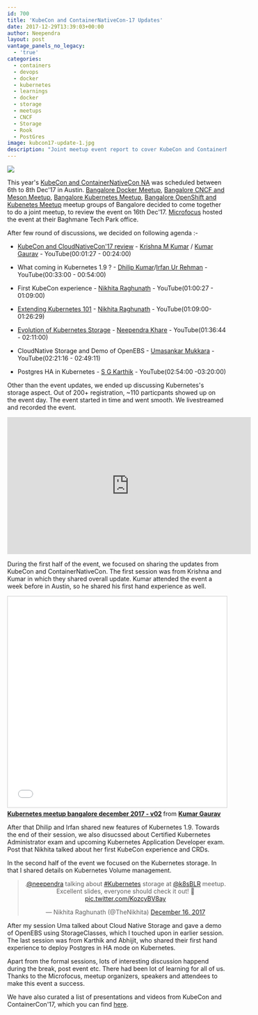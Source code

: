```yaml
---
id: 700
title: 'KubeCon and ContainerNativeCon-17 Updates'
date: 2017-12-29T13:39:03+00:00
author: Neependra
layout: post
vantage_panels_no_legacy:
  - 'true'
categories:
  - containers
  - devops
  - docker
  - kubernetes
  - learnings
  - docker
  - storage 
  - meetups
  - CNCF
  - Storage
  - Rook
  - PostGres
image: kubcon17-update-1.jpg 
description: "Joint meetup event report to cover KubeCon and ContainerNativeCon 17 Updates and Kubernetes Storage"
---
```


![]({{site.baseurl}}/images/blogs/kubcon17-update-1.jpg)

This year's [KubeCon and ContainerNativeCon NA](http://events.linuxfoundation.org/events/kubecon-and-cloudnativecon-north-america) was scheduled between 6th to 8th Dec'17 in Austin. [Bangalore Docker Meetup](https://www.meetup.com/Docker-Bangalore/), [Bangalore CNCF and Meson Meetup](https://www.meetup.com/Bangalore-Mesos-cncf-User-Group), [Bangalore Kubernetes Meetup](https://www.meetup.com/Bangalore-Kubernetes-Meetup), [Bangalore OpenShift and Kubenetes Meetup](https://www.meetup.com/kubernetes-openshift-India-Meetup/) meetup groups of Bangalore decided to come together to do a joint meetup, to review the event on 16th Dec'17. [Microfocus](https://www.microfocus.com) hosted the event at their Baghmane Tech Park office.  

After few round of discussions, we decided on following agenda :-

- [KubeCon and CloudNativeCon'17 review](https://www.slideshare.net/KumarGaurav129/kubernetes-meetup-bangalore-december-2017-v02) - [Krishna M Kumar](https://www.linkedin.com/in/krishna00/) / [Kumar Gaurav](https://www.linkedin.com/in/kumar-gaurav-a143aaa/) - YouTube(00:01:27 - 00:24:00)  

- What coming in Kubernetes 1.9 ? - [Dhilip Kumar](https://www.linkedin.com/in/dhilip-kumar-shankaranarayanan-8b403450/)/[Irfan Ur Rehman](https://www.linkedin.com/in/irfan-ur-rehman-b1149679/) - YouTube(00:33:00 - 00:54:00)

- First KubeCon experience - [Nikhita Raghunath](https://twitter.com/TheNikhita) - YouTube(01:00:27 - 01:09:00) 

- [Extending Kubernetes 101](https://speakerdeck.com/nikhita/kubernetes-bangalore-extending-the-kubernetes-api) - [Nikhita Raghunath](https://twitter.com/TheNikhita) - YouTube(01:09:00- 01:26:29)

- [Evolution of Kubernetes Storage](https://cloudyuga.guru/blog/kubernetes-volumes/) - [Neependra Khare](https://www.linkedin.com/in/neependra/) - YouTube(01:36:44 - 02:11:00)

- CloudNative Storage and Demo of OpenEBS - [Umasankar Mukkara](https://www.linkedin.com/in/umasankar-mukkara-aa254a1/) - YouTube(02:21:16 - 02:49:11)

- Postgres HA in Kubernetes - [S G Karthik](https://www.linkedin.com/in/karthik-sg-90571072/) - YouTube(02:54:00 -03:20:00) 

Other than the event updates, we ended up discussing Kubernetes's storage aspect. Out of 200+ registration, ~110 particpants showed up on the event day. The event started in time and went smooth. We livestreamed and recorded the event.    

<iframe class="video" width="560" height="315" src="https://www.youtube.com/embed/fQxJ0OouKNY?rel=0" frameborder="0" gesture="media" allow="encrypted-media" allowfullscreen></iframe>

During the first half of the event, we focused on sharing the updates from KubeCon and ContainerNativeCon. The first session was from Krishna and Kumar in which they shared overall update. Kumar attended the event a week before in Austin, so he shared his first hand experience as well.  

<iframe class="video" src="//www.slideshare.net/slideshow/embed_code/key/3R5cP35fHd1Ol" width="595" height="485" frameborder="0" marginwidth="0" marginheight="0" scrolling="no" style="border:1px solid #CCC; border-width:1px; margin-bottom:5px; max-width: 100%;" allowfullscreen> </iframe> <div style="margin-bottom:5px"> <strong> <a href="//www.slideshare.net/KumarGaurav129/kubernetes-meetup-bangalore-december-2017-v02" title="Kubernetes meetup bangalore december 2017 - v02" target="_blank">Kubernetes meetup bangalore december 2017 - v02</a> </strong> from <strong><a href="https://www.slideshare.net/KumarGaurav129" target="_blank">Kumar Gaurav</a></strong> </div>

After that Dhilip and Irfan shared new features of Kubernetes 1.9. Towards the end of their session, we also disucssed about Certified Kubernetes Administrator exam and upcoming Kubernetes Application Developer exam. Post that Nikhita talked about her first KubeCon experience and CRDs.  

In the second half of the event we focused on the Kubernetes storage. In that I shared details on Kubernetes Volume management. 

<blockquote align="center" class="twitter-tweet" data-lang="en"><p lang="en" dir="ltr">.<a href="https://twitter.com/neependra?ref_src=twsrc%5Etfw">@neependra</a> talking about <a href="https://twitter.com/hashtag/Kubernetes?src=hash&amp;ref_src=twsrc%5Etfw">#Kubernetes</a> storage at <a href="https://twitter.com/k8sBLR?ref_src=twsrc%5Etfw">@k8sBLR</a> meetup. Excellent slides, everyone should check it out! 💯 <a href="https://t.co/KozcyBV8ay">pic.twitter.com/KozcyBV8ay</a></p>&mdash; Nikhita Raghunath (@TheNikhita) <a href="https://twitter.com/TheNikhita/status/941918423445069824?ref_src=twsrc%5Etfw">December 16, 2017</a></blockquote> <script async src="https://platform.twitter.com/widgets.js" charset="utf-8"></script>

After my session Uma talked about Cloud Native Storage and gave a demo of OpenEBS using StorageClasses, which I touched upon in earlier session. The last session was from Karthik and Abhijit, who shared their first hand experience to deploy Postgres in HA mode on Kubernetes. 

Apart from the formal sessions, lots of interesting discussion happend during the break, post event etc. There had been lot of learning for all of us. Thanks to the Microfocus, meetup organizers, speakers and attendees to make this event a success.   

We have also curated a list of presentations and videos from KubeCon and ContainerCon'17, which you can find [here](https://github.com/cloudyuga/kubecon17). 
   
